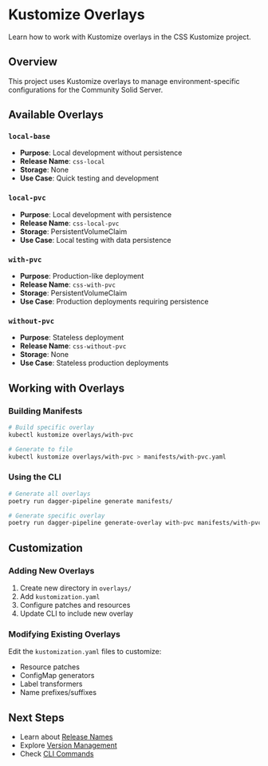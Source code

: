 # Kustomize Overlays

Learn how to work with Kustomize overlays in the CSS Kustomize project.

## Overview

This project uses Kustomize overlays to manage environment-specific configurations for the Community Solid Server.

## Available Overlays

### `local-base`

- **Purpose**: Local development without persistence
- **Release Name**: `css-local`
- **Storage**: None
- **Use Case**: Quick testing and development

### `local-pvc`

- **Purpose**: Local development with persistence
- **Release Name**: `css-local-pvc`
- **Storage**: PersistentVolumeClaim
- **Use Case**: Local testing with data persistence

### `with-pvc`

- **Purpose**: Production-like deployment
- **Release Name**: `css-with-pvc`
- **Storage**: PersistentVolumeClaim
- **Use Case**: Production deployments requiring persistence

### `without-pvc`

- **Purpose**: Stateless deployment
- **Release Name**: `css-without-pvc`
- **Storage**: None
- **Use Case**: Stateless production deployments

## Working with Overlays

### Building Manifests

```bash
# Build specific overlay
kubectl kustomize overlays/with-pvc

# Generate to file
kubectl kustomize overlays/with-pvc > manifests/with-pvc.yaml
```

### Using the CLI

```bash
# Generate all overlays
poetry run dagger-pipeline generate manifests/

# Generate specific overlay
poetry run dagger-pipeline generate-overlay with-pvc manifests/with-pvc.yaml
```

## Customization

### Adding New Overlays

1. Create new directory in `overlays/`
1. Add `kustomization.yaml`
1. Configure patches and resources
1. Update CLI to include new overlay

### Modifying Existing Overlays

Edit the `kustomization.yaml` files to customize:

- Resource patches
- ConfigMap generators
- Label transformers
- Name prefixes/suffixes

## Next Steps

- Learn about [Release Names](release-names.md)
- Explore [Version Management](version-management.md)
- Check [CLI Commands](cli-commands.md)
